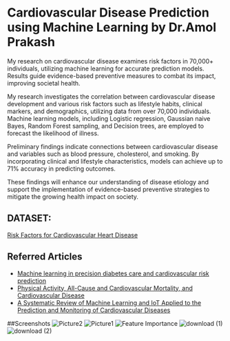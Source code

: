 # Cardiovascular Disease Prediction using Machine Learning by Dr.Amol Prakash

My research on cardiovascular disease examines risk factors in 70,000+ individuals, utilizing machine learning for accurate prediction models. Results guide evidence-based preventive measures to combat its impact, improving societal health.

My research investigates the correlation between cardiovascular disease development and various risk factors such as lifestyle habits, clinical markers, and demographics, utilizing data from over 70,000 individuals. 
Machine learning models, including Logistic regression, Gaussian naive Bayes, Random Forest sampling, and Decision trees, are employed to forecast the likelihood of illness. 

Preliminary findings indicate connections between cardiovascular disease and variables such as blood pressure, cholesterol, and smoking. By incorporating clinical and lifestyle characteristics, models can achieve up to 71% accuracy in predicting outcomes.

These findings will enhance our understanding of disease etiology and support the implementation of evidence-based preventive strategies to mitigate the growing health impact on society.


## DATASET:

[Risk Factors for Cardiovascular Heart Disease](https://www.kaggle.com/datasets/thedevastator/exploring-risk-factors-for-cardiovascular-diseas/data)
## Referred Articles

 - [Machine learning in precision diabetes care and cardiovascular risk prediction](https://www.ncbi.nlm.nih.gov/pmc/articles/PMC6527136/)
 - [Physical Activity, All-Cause and Cardiovascular Mortality, and Cardiovascular Disease](https://www.ncbi.nlm.nih.gov/pmc/articles/PMC6527136/)
 - [A Systematic Review of Machine Learning and IoT Applied to the Prediction and Monitoring of Cardiovascular Diseases](https://www.ncbi.nlm.nih.gov/pmc/articles/PMC10454027/)

##Screenshots
![Picture2](https://github.com/dramolprakash/Cardiovascular-disease-prediction-ML-project-by-Dr.-Amol-Prakash/assets/18162205/d1120e75-65a5-407a-8b7d-d0f3005f67cd)
![Picture1](https://github.com/dramolprakash/Cardiovascular-disease-prediction-ML-project-by-Dr.-Amol-Prakash/assets/18162205/724d68d2-939f-4544-975b-765400d752f2)
![Feature Importance](https://github.com/dramolprakash/Cardiovascular-disease-prediction-ML-project-by-Dr.-Amol-Prakash/assets/18162205/c2f51452-cf80-43a8-bf3e-32411b938c4e)
![download (1)](https://github.com/dramolprakash/Cardiovascular-disease-prediction-ML-project-by-Dr.-Amol-Prakash/assets/18162205/7fee7e23-6143-44f5-82cc-b2dfa08915df)
![download (2)](https://github.com/dramolprakash/Cardiovascular-disease-prediction-ML-project-by-Dr.-Amol-Prakash/assets/18162205/ebb5a0fc-b896-49ae-b539-affa59e80539)




